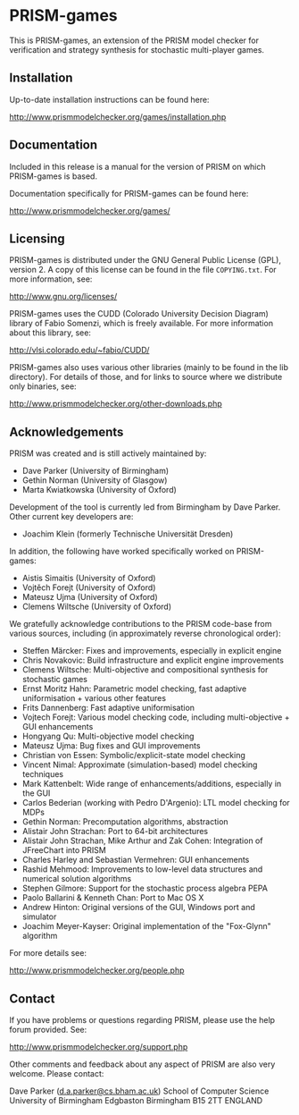 # PRISM-games

This is PRISM-games, an extension of the PRISM model checker
for verification and strategy synthesis for stochastic multi-player games.


## Installation

Up-to-date installation instructions can be found here:

http://www.prismmodelchecker.org/games/installation.php


## Documentation

Included in this release is a manual for the version of PRISM
on which PRISM-games is based.

Documentation specifically for PRISM-games can be found here:

  http://www.prismmodelchecker.org/games/


## Licensing

PRISM-games is distributed under the GNU General Public License (GPL), version 2.
A copy of this license can be found in the file `COPYING.txt`.
For more information, see:

  http://www.gnu.org/licenses/

PRISM-games uses the CUDD (Colorado University Decision Diagram) library of Fabio Somenzi,
which is freely available. For more information about this library, see:

  http://vlsi.colorado.edu/~fabio/CUDD/

PRISM-games also uses various other libraries (mainly to be found in the lib directory).
For details of those, and for links to source where we distribute only binaries, see:

http://www.prismmodelchecker.org/other-downloads.php


## Acknowledgements

PRISM was created and is still actively maintained by:

 * Dave Parker (University of Birmingham)
 * Gethin Norman (University of Glasgow)
 * Marta Kwiatkowska (University of Oxford) 

Development of the tool is currently led from Birmingham by Dave Parker. Other current key developers are:

 * Joachim Klein (formerly Technische Universität Dresden)

In addition, the following have worked specifically worked on PRISM-games:

* Aistis Simaitis (University of Oxford)
* Vojtěch Forejt (University of Oxford)
* Mateusz Ujma (University of Oxford)
* Clemens Wiltsche (University of Oxford)

We gratefully acknowledge contributions to the PRISM code-base from various sources,
including (in approximately reverse chronological order):

 * Steffen Märcker: Fixes and improvements, especially in explicit engine
 * Chris Novakovic: Build infrastructure and explicit engine improvements
 * Clemens Wiltsche: Multi-objective and compositional synthesis for stochastic games
 * Ernst Moritz Hahn: Parametric model checking, fast adaptive uniformisation + various other features
 * Frits Dannenberg: Fast adaptive uniformisation
 * Vojtech Forejt: Various model checking code, including multi-objective + GUI enhancements
 * Hongyang Qu: Multi-objective model checking
 * Mateusz Ujma: Bug fixes and GUI improvements
 * Christian von Essen: Symbolic/explicit-state model checking
 * Vincent Nimal: Approximate (simulation-based) model checking techniques
 * Mark Kattenbelt: Wide range of enhancements/additions, especially in the GUI
 * Carlos Bederian (working with Pedro D'Argenio): LTL model checking for MDPs
 * Gethin Norman: Precomputation algorithms, abstraction
 * Alistair John Strachan: Port to 64-bit architectures
 * Alistair John Strachan, Mike Arthur and Zak Cohen: Integration of JFreeChart into PRISM
 * Charles Harley and Sebastian Vermehren: GUI enhancements
 * Rashid Mehmood: Improvements to low-level data structures and numerical solution algorithms
 * Stephen Gilmore: Support for the stochastic process algebra PEPA
 * Paolo Ballarini & Kenneth Chan: Port to Mac OS X
 * Andrew Hinton: Original versions of the GUI, Windows port and simulator
 * Joachim Meyer-Kayser: Original implementation of the "Fox-Glynn" algorithm 

For more details see:

  http://www.prismmodelchecker.org/people.php


## Contact

If you have problems or questions regarding PRISM, please use the help forum provided. See:

  http://www.prismmodelchecker.org/support.php

Other comments and feedback about any aspect of PRISM are also very welcome. Please contact:

  Dave Parker
  (d.a.parker@cs.bham.ac.uk)
  School of Computer Science
  University of Birmingham
  Edgbaston
  Birmingham
  B15 2TT
  ENGLAND
